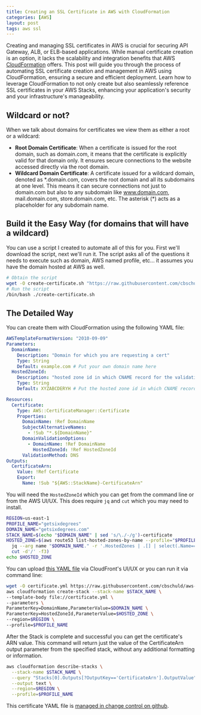 ```yaml
---
title: Creating an SSL Certificate in AWS with CloudFormation
categories: [AWS]
layout: post
tags: aws ssl
---
```


Creating and managing SSL certificates in AWS is crucial for securing API Gateway, ALB, or ELB-based applications. While manual certificate creation is an option, it lacks the scalability and integration benefits that AWS [CloudFormation](https://aws.amazon.com/cloudformation/) offers. This post will guide you through the process of automating SSL certificate creation and management in AWS using CloudFormation, ensuring a secure and efficient deployment. Learn how to leverage CloudFormation to not only create but also seamlessly reference SSL certificates in your AWS Stacks, enhancing your application's security and your infrastructure's manageability.

## Wildcard or not?

When we talk about domains for certificates we view them as either a root or a wildcard:

- **Root Domain Certificate**: When a certificate is issued for the root domain, such as domain.com, it means that the certificate is explicitly valid for that domain only. It ensures secure connections to the website accessed directly via the root domain.
- **Wildcard Domain Certificate**: A certificate issued for a wildcard domain, denoted as &ast;.domain.com, covers the root domain and all its subdomains at one level. This means it can secure connections not just to domain.com but also to any subdomain like www.domain.com, mail.domain.com, store.domain.com, etc. The asterisk (*) acts as a placeholder for any subdomain name.

## Build it the Easy Way (for domains that will have a wildcard)

You can use a script I created to automate all of this for you.  First we'll download the script, next we'll run it.  The script asks all of the questions it needs to execute such as domain, AWS named profile, etc... it assumes you have the domain hosted at AWS as well.

```sh
# Obtain the script
wget -O create-certificate.sh "https://raw.githubusercontent.com/cbschuld/aws-cf-static-website-hosting-s3-cloudfront-route53/main/create-certificate-with-wildcard.sh"
# Run the script
/bin/bash ./create-certificate.sh
```

## The Detailed Way

You can create them with CloudFormation using the following YAML file:

```yml
AWSTemplateFormatVersion: "2010-09-09"
Parameters:
  DomainName:
    Description: "Domain for which you are requesting a cert"
    Type: String
    Default: example.com # Put your own domain name here
  HostedZoneId:
    Description: "hosted zone id in which CNAME record for the validation needs to be added"
    Type: String
    Default: XYZABCDERYH # Put the hosted zone id in which CNAME record for the validation needs to be added

Resources:
  Certificate:
    Type: AWS::CertificateManager::Certificate
    Properties:
      DomainName: !Ref DomainName
      SubjectAlternativeNames:
        - !Sub "*.${DomainName}"
      DomainValidationOptions:
        - DomainName: !Ref DomainName
          HostedZoneId: !Ref HostedZoneId
      ValidationMethod: DNS
Outputs:
  CertificateArn:
    Value: !Ref Certificate
    Export:
      Name: !Sub "${AWS::StackName}-CertificateArn"
```

You will need the `HostedZoneId` which you can get from the command line or from the AWS UI/UX.  This does require `jq` and `cut` which you may need to install.

```sh
REGION=us-east-1
PROFILE_NAME="getsixdegrees"
DOMAIN_NAME="getsixdegrees.com"
STACK_NAME=$(echo "$DOMAIN_NAME" | sed 's/\./-/g')-certificate
HOSTED_ZONE=$(aws route53 list-hosted-zones-by-name --profile="$PROFILE_NAME" |
  jq --arg name "$DOMAIN_NAME." -r '.HostedZones | .[] | select(.Name==$name) | .Id' |
  cut -d'/' -f3)
echo $HOSTED_ZONE
```

You can upload [this YAML file](https://raw.githubusercontent.com/cbschuld/aws-cf-static-website-hosting-s3-cloudfront-route53/main/certificate.yml) via CloudFront's UI/UX or you can run it via command line:

```sh
wget -O certificate.yml https://raw.githubusercontent.com/cbschuld/aws-cf-static-website-hosting-s3-cloudfront-route53/main/certificate.yml
aws cloudformation create-stack --stack-name $STACK_NAME \
--template-body file://certificate.yml \
--parameters \
ParameterKey=DomainName,ParameterValue=$DOMAIN_NAME \
ParameterKey=HostedZoneId,ParameterValue=$HOSTED_ZONE \
--region=$REGION \
--profile=$PROFILE_NAME
```


After the Stack is complete and successful you can get the certificate's ARN value.  This command will return just the value of the CertificateArn output parameter from the specified stack, without any additional formatting or information.

```sh
aws cloudformation describe-stacks \
  --stack-name $STACK_NAME \
  --query "Stacks[0].Outputs[?OutputKey=='CertificateArn'].OutputValue" \
  --output text \
  --region=$REGION \
  --profile=$PROFILE_NAME
```

This certificate YAML file is [managed in change control on github](https://github.com/cbschuld/aws-cf-static-website-hosting-s3-cloudfront-route53).